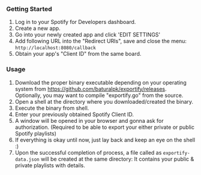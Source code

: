 ### Getting Started
1. Log in to your Spotify for Developers dashboard.
2. Create a new app.
3. Go into your newly created app and click 'EDIT SETTINGS'
4. Add following URL into the "Redirect URIs", save and close the menu: `http://localhost:8080/callback`
5. Obtain your app's "Client ID" from the same board.

### Usage
1. Download the proper binary executable depending on your operating system from https://github.com/baturalpk/exportify/releases. <br>
   Optionally, you may want to compile "exportify.go" from the source.
2. Open a shell at the directory where you downloaded/created the binary.
3. Execute the binary from shell.
4. Enter your previously obtained Spotify Client ID.
5. A window will be opened in your browser and gonna ask for authorization. (Required to be able to export your either private or public Spotify playlists)
6. If everything is okay until now, just lay back and keep an eye on the shell :)
7. Upon the successful completion of process, a file called as ```exportify-data.json``` will be created at the same directory: 
   It contains your public & private playlists with details.
